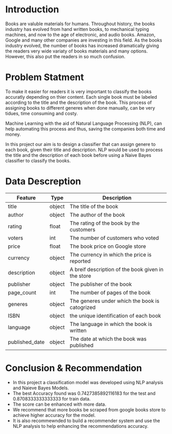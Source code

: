 # Introduction

Books are valuble materials for humans. Throughout history, the books industry has evolved from hand written books, to mechanical typing machines, and now to the age of electronic, and audio books. Amazon, Google and many other companies are investing in this field. As the books industry evolved, the number of books has increased dramatically giving the readers very wide variaty of books materials and many options. However, this also put the readers in so much confusion.

# Problem Statment

To make it easier for readers it is very important to classify the books accuratly depending on thier content. Each single book must be labeled according to the title and the description of the book. This process of assigning books to different generes when done manually, can be very tidues, time consuming and costy. <br>
    
Machine Learning with the aid of Natural Language Processing (NLP), can help automating this process and thus, saving the companies both time and money.

In this project our aim is to design a classifier that can assign genere to each book, given their title and description. NLP would be used to process the title and the description of each book before using a Naive Bayes classifier to classify the books.


# Data Descreption

|Feature|Type|Description|
|---|---|---|
|title|object|The title of the book|,
|author|object|The author of the book|,
|rating|float|The rating of the book by the customers|,
|voters|int|The number of customers who voted|,
|price|float|The book price on Google store|,
|currency|object|The currency in which the price is reported|,
|description|object|A breif description of the book given in the store|,
|publisher|object|The publisher of the book|,
|page_count|int|The number of pages of the book|,
|generes|object|The generes under which the book is catogrized|,
|ISBN|object|the unique identification of each book|
|language|object|The language in which the book is written|
|published_date|object|The date at which the book was published|


# Conclusion & Recommendation

- In this project a classification model was developed using NLP analysis and Naieve Bayes Models.
- The best Accuracy found was 0.7427385892116183 for the test and 0.8708333333333333 for train data. 
- The score can be enhanced with more data.
- We recommend that more books be scraped from google books store to achieve higher accuracy for the model.
- It is also recommewnded to build a recommender system and use the NLP analysis to help enhancing the recommendations accuracy.